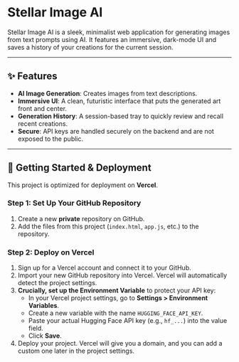 # Stellar Image AI

Stellar Image AI is a sleek, minimalist web application for generating images from text prompts using AI. It features an immersive, dark-mode UI and saves a history of your creations for the current session.

---

## ✨ Features

-   **AI Image Generation**: Creates images from text descriptions.
-   **Immersive UI**: A clean, futuristic interface that puts the generated art front and center.
-   **Generation History**: A session-based tray to quickly review and recall recent creations.
-   **Secure**: API keys are handled securely on the backend and are not exposed to the public.

---

## 🚀 Getting Started & Deployment

This project is optimized for deployment on **Vercel**.

### **Step 1: Set Up Your GitHub Repository**

1.  Create a new **private** repository on GitHub.
2.  Add the files from this project (`index.html`, `app.js`, etc.) to the repository.

### **Step 2: Deploy on Vercel**

1.  Sign up for a Vercel account and connect it to your GitHub.
2.  Import your new GitHub repository into Vercel. Vercel will automatically detect the project settings.
3.  **Crucially, set up the Environment Variable** to protect your API key:
    -   In your Vercel project settings, go to **Settings > Environment Variables**.
    -   Create a new variable with the name `HUGGING_FACE_API_KEY`.
    -   Paste your actual Hugging Face API key (e.g., `hf_...`) into the value field.
    -   Click **Save**.
4.  Deploy your project. Vercel will give you a domain, and you can add a custom one later in the project settings.